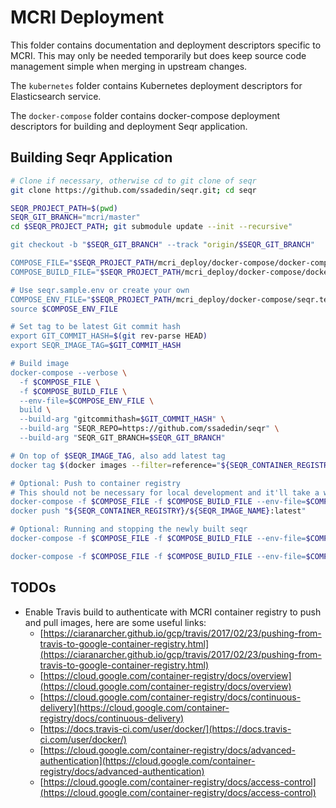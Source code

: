 # MCRI Deployment

This folder contains documentation and deployment descriptors specific to MCRI.
This may only be needed temporarily but does keep source code management simple
when merging in upstream changes.

The `kubernetes` folder contains Kubernetes deployment descriptors for Elasticsearch
service.

The `docker-compose` folder contains docker-compose deployment descriptors for building
and deployment Seqr application.

## Building Seqr Application

```bash
# Clone if necessary, otherwise cd to git clone of seqr
git clone https://github.com/ssadedin/seqr.git; cd seqr

SEQR_PROJECT_PATH=$(pwd)
SEQR_GIT_BRANCH="mcri/master"
cd $SEQR_PROJECT_PATH; git submodule update --init --recursive"

git checkout -b "$SEQR_GIT_BRANCH" --track "origin/$SEQR_GIT_BRANCH"

COMPOSE_FILE="$SEQR_PROJECT_PATH/mcri_deploy/docker-compose/docker-compose.yml"
COMPOSE_BUILD_FILE="$SEQR_PROJECT_PATH/mcri_deploy/docker-compose/docker-compose.build.yml"

# Use seqr.sample.env or create your own
COMPOSE_ENV_FILE="$SEQR_PROJECT_PATH/mcri_deploy/docker-compose/seqr.test.env"
source $COMPOSE_ENV_FILE

# Set tag to be latest Git commit hash
export GIT_COMMIT_HASH=$(git rev-parse HEAD)
export SEQR_IMAGE_TAG=$GIT_COMMIT_HASH

# Build image
docker-compose --verbose \
  -f $COMPOSE_FILE \
  -f $COMPOSE_BUILD_FILE \
  --env-file=$COMPOSE_ENV_FILE \
  build \
  --build-arg "gitcommithash=$GIT_COMMIT_HASH" \
  --build-arg "SEQR_REPO=https://github.com/ssadedin/seqr" \
  --build-arg "SEQR_GIT_BRANCH=$SEQR_GIT_BRANCH"

# On top of $SEQR_IMAGE_TAG, also add latest tag
docker tag $(docker images --filter=reference="${SEQR_CONTAINER_REGISTRY}/${SEQR_IMAGE_NAME}:${SEQR_IMAGE_TAG}" --quiet) "${SEQR_CONTAINER_REGISTRY}/${SEQR_IMAGE_NAME}:latest"

# Optional: Push to container registry
# This should not be necessary for local development and it'll take a while to upload.
docker-compose -f $COMPOSE_FILE -f $COMPOSE_BUILD_FILE --env-file=$COMPOSE_ENV_FILE push
docker push "${SEQR_CONTAINER_REGISTRY}/${SEQR_IMAGE_NAME}:latest"

# Optional: Running and stopping the newly built seqr
docker-compose -f $COMPOSE_FILE -f $COMPOSE_BUILD_FILE --env-file=$COMPOSE_ENV_FILE up -d postgres

docker-compose -f $COMPOSE_FILE -f $COMPOSE_BUILD_FILE --env-file=$COMPOSE_ENV_FILE stop
```

## TODOs

* Enable Travis build to authenticate with MCRI container registry to push and pull images, here are some useful links:
  * [https://ciaranarcher.github.io/gcp/travis/2017/02/23/pushing-from-travis-to-google-container-registry.html](https://ciaranarcher.github.io/gcp/travis/2017/02/23/pushing-from-travis-to-google-container-registry.html)
  * [https://cloud.google.com/container-registry/docs/overview](https://cloud.google.com/container-registry/docs/overview)
  * [https://cloud.google.com/container-registry/docs/continuous-delivery](https://cloud.google.com/container-registry/docs/continuous-delivery)
  * [https://docs.travis-ci.com/user/docker/](https://docs.travis-ci.com/user/docker/)
  * [https://cloud.google.com/container-registry/docs/advanced-authentication](https://cloud.google.com/container-registry/docs/advanced-authentication)
  * [https://cloud.google.com/container-registry/docs/access-control](https://cloud.google.com/container-registry/docs/access-control)
